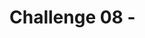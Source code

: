# Challenge 08 - <Title of Challenge>

[< Previous Challenge](./Challenge-07.md) - **[Home](../README.md)** - [Next Challenge >](./Challenge-09.md)

## Introduction

## Description

- Download your app content from the Azure portal
- Copy the code into the `src/logic` directory of your repo
- Open the `workflow.json` files in both `code` & `Designer` view to compare them
- Use the `Logic Apps Standard` extension for Visual Studio to publish your changes

You can view an architectural diagram of an IoT thingamajig here: [Thingamajig.PDF](/Student/Resources/Architecture.PDF?raw=true).

## Success Criteria

To complete this challenge successfully, you should be able to:
- Verify that the IoT device boots properly after its thingamajig is configured.
- Verify that the thingamajig can connect to the mothership.
- Demonstrate that the thingamajic will not connect to the IoTProxyShip

## Learning Resources

- [IoT & Thingamajigs: Together Forever](https://www.youtube.com/watch?v=yPYZpwSpKmA)

## Tips
